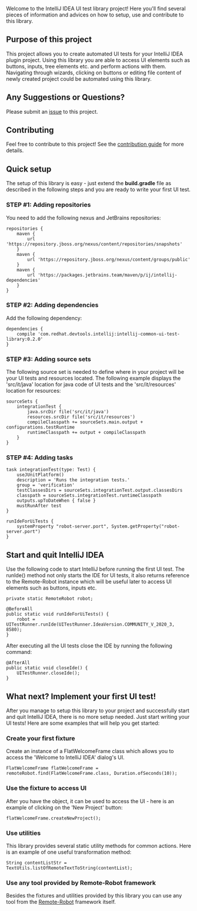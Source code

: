 Welcome to the IntelliJ IDEA UI test library project! Here you'll find several pieces of information and advices on how to setup, use and contribute to this library.

## Purpose of this project
This project allows you to create automated UI tests for your IntelliJ IDEA plugin project. Using this library you are able to access UI elements such as buttons, inputs, tree elements etc. and perform actions with them. Navigating through wizards, clicking on buttons or editing file content of newly created project could be automated using this library.

## Any Suggestions or Questions?
Please submit an [issue](https://github.com/redhat-developer/intellij-common-ui-test-library/issues) to this project.

## Contributing
Feel free to contribute to this project! See the [contribution guide](https://github.com/redhat-developer/intellij-common-ui-test-library/blob/main/CONTRIBUTING.md) for more details.

## Quick setup
The setup of this library is easy - just extend the **build.gradle** file as described in the following steps and you are ready to write your first UI test.

### STEP #1: Adding repositories
You need to add the following nexus and JetBrains repositories:
```
repositories {
    maven {
        url 'https://repository.jboss.org/nexus/content/repositories/snapshots'
    }
    maven {
        url 'https://repository.jboss.org/nexus/content/groups/public'
    }
    maven {
        url 'https://packages.jetbrains.team/maven/p/ij/intellij-dependencies'
    }
}
```

### STEP #2: Adding dependencies
Add the following dependency:
```
dependencies {
    compile 'com.redhat.devtools.intellij:intellij-common-ui-test-library:0.2.0'
}
```

### STEP #3: Adding source sets
The following source set is needed to define where in your project will be your UI tests and resources located. The following example displays the 'src/it/java' location for java code of UI tests and the 'src/it/resources' location for resources:
```
sourceSets {
    integrationTest {
        java.srcDir file('src/it/java')
        resources.srcDir file('src/it/resources')
        compileClasspath += sourceSets.main.output + configurations.testRuntime
        runtimeClasspath += output + compileClasspath
    }
}
```

### STEP #4: Adding tasks
```
task integrationTest(type: Test) {
    useJUnitPlatform()
    description = 'Runs the integration tests.'
    group = 'verification'
    testClassesDirs = sourceSets.integrationTest.output.classesDirs
    classpath = sourceSets.integrationTest.runtimeClasspath
    outputs.upToDateWhen { false }
    mustRunAfter test
}

runIdeForUiTests {
    systemProperty "robot-server.port", System.getProperty("robot-server.port")
}
```

## Start and quit IntelliJ IDEA
Use the following code to start IntelliJ before running the first UI test. The runIde() method not only starts the IDE for UI tests, it also returns reference to the Remote-Robot instance which will be useful later to access UI elements such as buttons, inputs etc.
```
private static RemoteRobot robot;

@BeforeAll
public static void runIdeForUiTests() {
    robot = UITestRunner.runIde(UITestRunner.IdeaVersion.COMMUNITY_V_2020_3, 8580);
}
```

After executing all the UI tests close the IDE by running the following command:
```
@AfterAll
public static void closeIde() {
    UITestRunner.closeIde();
}
```

## What next? Implement your first UI test!
After you manage to setup this library to your project and successfully start and quit IntelliJ IDEA, there is no more setup needed. Just start writing your UI tests! Here are some examples that will help you get started:

### Create your first fixture
Create an instance of a FlatWelcomeFrame class which allows you to access the 'Welcome to IntelliJ IDEA' dialog's UI.
```
FlatWelcomeFrame flatWelcomeFrame = remoteRobot.find(FlatWelcomeFrame.class, Duration.ofSeconds(10));
```

### Use the fixture to access UI
After you have the object, it can be used to access the UI - here is an example of clicking on the 'New Project' button:
```
flatWelcomeFrame.createNewProject();
```

### Use utilities
This library provides several static utility methods for common actions. Here is an example of one useful transformation method:
```
String contentListStr = TextUtils.listOfRemoteTextToString(contentList);
```

### Use any tool provided by Remote-Robot framework
Besides the fixtures and utilities provided by this library you can use any tool from the [Remote-Robot](https://github.com/JetBrains/intellij-ui-test-robot) framework itself. 

